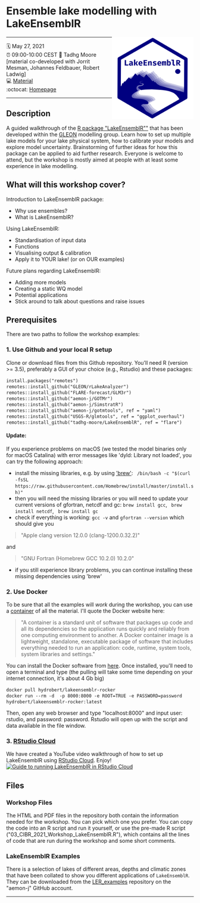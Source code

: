 # Ensemble lake modelling with LakeEnsemblR
<a href="url"><img src="logo.png" align="right" height="220" width="220" ></a>

-----

:spiral_calendar: May 27, 2021  
:alarm_clock:     09:00-10:00 CEST 
:busts_in_silhouette: Tadhg Moore [material co-developed with Jorrit Mesman, Johannes Feldbauer, Robert Ladwig]   
:computer: [Material](https://github.com/tadhg-moore/LER_workshop.git)  
:octocat: [Homepage](https://github.com/aemon-j/LakeEnsemblR)

-----

## Description

A guided walkthrough of the [R package "LakeEnsemblR""](https://github.com/aemon-j/LakeEnsemblR) that has been developed within the [GLEON](https://gleon.org/) modelling group. Learn how to set up multiple lake models for your lake physical system, how to calibrate your models and explore model uncertainty. Brainstorming of further ideas for how this package can be applied to aid further research. Everyone is welcome to attend, but the workshop is mostly aimed at people with at least some experience in lake modelling. 

## What will this workshop cover?

Introduction to LakeEnsemblR package:
  - Why use ensembles?
  - What is LakeEnsemblR?

Using LakeEnsemblR:
  - Standardisation of input data
  - Functions
  - Visualising output & calibration
  - Apply it to YOUR lake! (or on OUR examples)

Future plans regarding LakeEnsemblR:
  - Adding more models
  - Creating a static WQ model
  - Potential applications
  - Stick around to talk about questions and raise issues 

## Prerequisites

There are two paths to follow the workshop examples:
  ### 1. Use Github and your local R setup
  Clone or download files from this Github repository. 
  You’ll need R (version >= 3.5), preferably a GUI of your choice (e.g., Rstudio) and these packages: 
  ``` 
  install.packages("remotes")
  remotes::install_github("GLEON/rLakeAnalyzer")
  remotes::install_github("FLARE-forecast/GLM3r")
  remotes::install_github("aemon-j/GOTMr")
  remotes::install_github("aemon-j/SimstratR")
  remotes::install_github("aemon-j/gotmtools", ref = "yaml")
  remotes::install_github("USGS-R/glmtools", ref = "ggplot_overhaul")
  remotes::install_github("tadhg-moore/LakeEnsemblR", ref = "flare")
  ```
  #### Update:
  If you experience problems on macOS (we tested the model binaries only for macOS Catalina) with error messages like 'dyld: Library not loaded', you can try the following approach:     
  
   - install the missing libraries, e.g. by using ['brew'](https://brew.sh): ``` /bin/bash -c "$(curl -fsSL https://raw.githubusercontent.com/Homebrew/install/master/install.sh)"```
   - then you will need the missing libraries or you will need to update your current versions of gfortran, netcdf and gc: ``` brew install gcc ```, ``` brew install netcdf```, ``` brew install gc```
   - check if everything is working: ```gcc -v``` and ```gfortran --version``` which should give you 
   
   > "Apple clang version 12.0.0 (clang-1200.0.32.2)"
   
   and
   
   > "GNU Fortran (Homebrew GCC 10.2.0) 10.2.0" 
   
   - if you still experience library problems, you can continue installing these missing dependencies using 'brew'
   
  ### 2. Use Docker
  To be sure that all the examples will *work* during the workshop, you can use a [container](https://hub.docker.com/r/hydrobert/lakeensemblr-rocker) of all the material. I'll quote the Docker website here: 
  > "A container is a standard unit of software that packages up code and all its dependencies so the application runs quickly and reliably from one computing environment to another. A Docker container image is a lightweight, standalone, executable package of software that includes everything needed to run an application: code, runtime, system tools, system libraries and settings." 
  
  You can install the Docker software from [here](https://docs.docker.com/get-docker/). Once installed, you'll need to open a terminal and type (the pulling will take some time depending on your internet connection, it's about 4 Gb big)
  ```
  docker pull hydrobert/lakeensemblr-rocker
  docker run --rm -d  -p 8000:8000 -e ROOT=TRUE -e PASSWORD=password hydrobert/lakeensemblr-rocker:latest
  ```
  Then, open any web browser and type "localhost:8000" and input user: rstudio, and password: password. Rstudio will open up with the script and data available in the file window. 
  
  ### 3. [RStudio Cloud](https://rstudio.cloud/)
  We have created a YouTube video walkthrough of how to set up LakeEnsemblR using [RStudio Cloud](https://rstudio.cloud/). Enjoy!
  [![Guide to running LakeEnsemblR in RStudio Cloud](http://img.youtube.com/vi/3dUXoAVWx-c/0.jpg)](http://www.youtube.com/watch?v=3dUXoAVWx-c "Running LakeEnsemblR in RStudio Cloud")

## Files
  ### Workshop Files
  The HTML and PDF files in the repository both contain the information needed for the workshop. You can pick which one you prefer. You can copy the code into an R script and run it yourself, or use the pre-made R script ("03_CIBR_2021_Workshop_LakeEnsemblR.R"), which contains all the lines of code that are run during the workshop and some short comments. 
  
  ### LakeEnsemblR Examples
  There is a selection of lakes of different areas, depths and climatic zones that have been collated to show you different applications of `LakeEnsemblR`. They can be downloaded from the [LER_examples](https://github.com/aemon-j/LER_examples) repository on the "aemon-j" GitHub account.

-----

